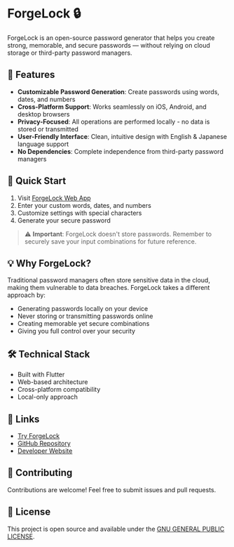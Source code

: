 # ForgeLock 🔒

ForgeLock is an open-source password generator that helps you create strong, memorable, and secure passwords — without relying on cloud storage or third-party password managers.

## 🌟 Features

- **Customizable Password Generation**: Create passwords using words, dates, and numbers
- **Cross-Platform Support**: Works seamlessly on iOS, Android, and desktop browsers
- **Privacy-Focused**: All operations are performed locally - no data is stored or transmitted
- **User-Friendly Interface**: Clean, intuitive design with English & Japanese language support
- **No Dependencies**: Complete independence from third-party password managers

## 🚀 Quick Start

1. Visit [ForgeLock Web App](https://forgelock.danials.space)
2. Enter your custom words, dates, and numbers
3. Customize settings with special characters
4. Generate your secure password

> ⚠️ **Important**: ForgeLock doesn't store passwords. Remember to securely save your input combinations for future reference.

## 💡 Why ForgeLock?

Traditional password managers often store sensitive data in the cloud, making them vulnerable to data breaches. ForgeLock takes a different approach by:

- Generating passwords locally on your device
- Never storing or transmitting passwords online
- Creating memorable yet secure combinations
- Giving you full control over your security

## 🛠️ Technical Stack

- Built with Flutter
- Web-based architecture
- Cross-platform compatibility
- Local-only approach

## 🔗 Links

- [Try ForgeLock](https://forgelock.danials.space)
- [GitHub Repository](https://github.com/danial2026/forgelock_app)
- [Developer Website](https://danials.space)

## 🤝 Contributing

Contributions are welcome! Feel free to submit issues and pull requests.

## 📜 License

This project is open source and available under the [GNU GENERAL PUBLIC LICENSE](LICENSE).

